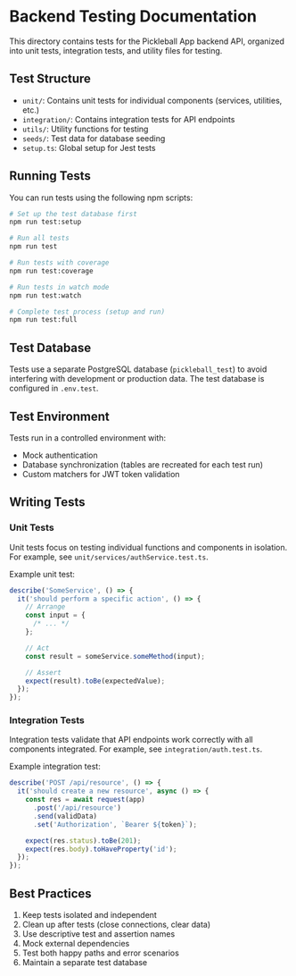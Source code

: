 # Backend Testing Documentation

This directory contains tests for the Pickleball App backend API, organized into unit tests, integration tests, and utility files for testing.

## Test Structure

- `unit/`: Contains unit tests for individual components (services, utilities, etc.)
- `integration/`: Contains integration tests for API endpoints
- `utils/`: Utility functions for testing
- `seeds/`: Test data for database seeding
- `setup.ts`: Global setup for Jest tests

## Running Tests

You can run tests using the following npm scripts:

```bash
# Set up the test database first
npm run test:setup

# Run all tests
npm run test

# Run tests with coverage
npm run test:coverage

# Run tests in watch mode
npm run test:watch

# Complete test process (setup and run)
npm run test:full
```

## Test Database

Tests use a separate PostgreSQL database (`pickleball_test`) to avoid interfering with development or production data. The test database is configured in `.env.test`.

## Test Environment

Tests run in a controlled environment with:

- Mock authentication
- Database synchronization (tables are recreated for each test run)
- Custom matchers for JWT token validation

## Writing Tests

### Unit Tests

Unit tests focus on testing individual functions and components in isolation. For example, see `unit/services/authService.test.ts`.

Example unit test:

```typescript
describe('SomeService', () => {
  it('should perform a specific action', () => {
    // Arrange
    const input = {
      /* ... */
    };

    // Act
    const result = someService.someMethod(input);

    // Assert
    expect(result).toBe(expectedValue);
  });
});
```

### Integration Tests

Integration tests validate that API endpoints work correctly with all components integrated. For example, see `integration/auth.test.ts`.

Example integration test:

```typescript
describe('POST /api/resource', () => {
  it('should create a new resource', async () => {
    const res = await request(app)
      .post('/api/resource')
      .send(validData)
      .set('Authorization', `Bearer ${token}`);

    expect(res.status).toBe(201);
    expect(res.body).toHaveProperty('id');
  });
});
```

## Best Practices

1. Keep tests isolated and independent
2. Clean up after tests (close connections, clear data)
3. Use descriptive test and assertion names
4. Mock external dependencies
5. Test both happy paths and error scenarios
6. Maintain a separate test database
